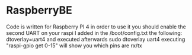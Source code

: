 # RaspberryBE
Code is written for Raspberry PI 4
in order to use it you should enable the second UART on your raspi 
I added in the /boot/config.txt  the following:
dtoverlay=uart4
and executed afterwards
sudo dtoverlay uart4
executing "raspi-gpio get 0-15" will show you which pins are rx/tx
